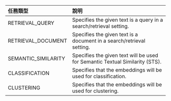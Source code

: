 | 任務類型 | 說明 |
|:--|:--|
| RETRIEVAL_QUERY | Specifies the given text is a query in a search/retrieval setting. |
| RETRIEVAL_DOCUMENT | Specifies the given text is a document in a search/retrieval setting. |
| SEMANTIC_SIMILARITY | Specifies the given text will be used for Semantic Textual Similarity (STS). |
| CLASSIFICATION | Specifies that the embeddings will be used for classification. |
| CLUSTERING | Specifies that the embeddings will be used for clustering. |